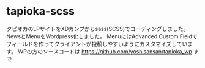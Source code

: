# tapioka-scss
タピオカのLPサイトをXDカンプからsass(SCSS)でコーディングしました。
NewsとMenuをWordpress化しました。
MenuにはAdvanced Custom Fieldでフィールドを作ってクライアントが投稿しやすいようにカスタマイズしています。
WPの方のソースコードは https://github.com/yoshisansan/tapioka_wp まで

